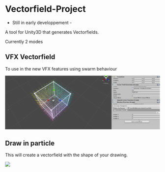 # Vectorfield-Project

- Still in early developpement -

A tool for Unity3D that generates Vectorfields.

Currently 2 modes

## VFX Vectorfield

To use in the new VFX features using swarm behaviour

![](Gifs/vectorfield5.gif)

## Draw in particle

This will create a vectorfield with the shape of your drawing.

![](Gifs/sanddraw2.gif)
